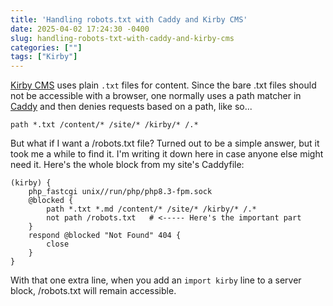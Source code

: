 ```yaml
---
title: 'Handling robots.txt with Caddy and Kirby CMS'
date: 2025-04-02 17:24:30 -0400
slug: handling-robots-txt-with-caddy-and-kirby-cms
categories: [""]
tags: ["Kirby"]
---
```


[Kirby CMS](https://getkirby.com) uses plain `.txt` files for content. Since the bare .txt files should not be accessible with a browser, one normally uses a path matcher in [Caddy](http://caddyserver.com) and then denies requests based on a path, like so...

`path *.txt /content/* /site/* /kirby/* /.*`

But what if I want a /robots.txt file? Turned out to be a simple answer, but it took me a while to find it. I'm writing it down here in case anyone else might need it. Here's the whole block from my site's Caddyfile:

```
(kirby) {
    php_fastcgi unix//run/php/php8.3-fpm.sock
    @blocked {
        path *.txt *.md /content/* /site/* /kirby/* /.*
        not path /robots.txt   # <----- Here's the important part
    }
    respond @blocked "Not Found" 404 {
        close
    }
}
```

With that one extra line, when you add an `import kirby` line to a server block, /robots.txt will remain accessible.

